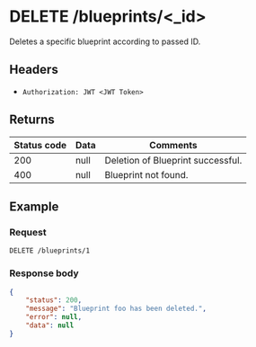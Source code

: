 # DELETE /blueprints/<_id>
Deletes a specific blueprint according to passed ID.
## Headers
* `Authorization: JWT <JWT Token>`

## Returns
Status code | Data | Comments 
---|---|---
200|null|Deletion of Blueprint successful.
400|null|Blueprint not found.

## Example
### Request
`DELETE /blueprints/1`
### Response body
```json
{
    "status": 200,
    "message": "Blueprint foo has been deleted.",
    "error": null,
    "data": null
}
```
